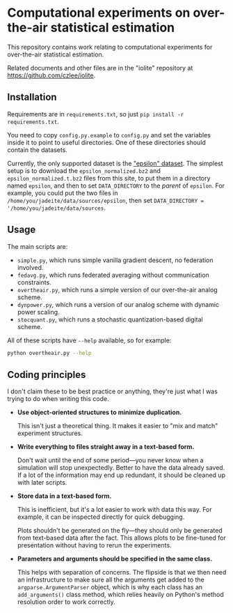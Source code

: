 Computational experiments on over-the-air statistical estimation
================================================================

This repository contains work relating to computational experiments for over-the-air statistical estimation.

Related documents and other files are in the "iolite" repository at https://github.com/czlee/iolite.

Installation
------------

Requirements are in `requirements.txt`, so just `pip install -r requirements.txt`.

You need to copy `config.py.example` to `config.py` and set the variables inside it to point to useful directories. One of these directories should contain the datasets.

Currently, the only supported dataset is the ["epsilon" dataset](https://www.csie.ntu.edu.tw/~cjlin/libsvmtools/datasets/binary.html#epsilon). The simplest setup is to download the `epsilon_normalized.bz2` and `epsilon_normalized.t.bz2` files from this site, to put them in a directory named `epsilon`, and then to set `DATA_DIRECTORY` to the _parent_ of `epsilon`. For example, you could put the two files in `/home/you/jadeite/data/sources/epsilon`, then set `DATA_DIRECTORY = '/home/you/jadeite/data/sources`.

Usage
-----

The main scripts are:

- `simple.py`, which runs simple vanilla gradient descent, no federation involved.
- `fedavg.py`, which runs federated averaging without communication constraints.
- `overtheair.py`, which runs a simple version of our over-the-air analog scheme.
- `dynpower.py`, which runs a version of our analog scheme with dynamic power scaling.
- `stocquant.py`, which runs a stochastic quantization-based digital scheme.

All of these scripts have `--help` available, so for example:

```bash
python overtheair.py --help
```

Coding principles
-----------------
I don't claim these to be best practice or anything, they're just what I was trying to do when writing this code.

- **Use object-oriented structures to minimize duplication.**

  This isn't just a theoretical thing. It makes it easier to "mix and match" experiment structures.

- **Write everything to files straight away in a text-based form.**

  Don't wait until the end of some period—you never know when a simulation will stop unexpectedly. Better to have the data already saved. If a lot of the information may end up redundant, it should be cleaned up with later scripts.

- **Store data in a text-based form.**

  This is inefficient, but it's a lot easier to work with data this way. For example, it can be inspected directly for quick debugging.

  Plots shouldn't be generated on the fly—they should only be generated from text-based data after the fact. This allows plots to be fine-tuned for presentation without having to rerun the experiments.

- **Parameters and arguments should be specified in the same class.**

  This helps with separation of concerns. The flipside is that we then need an infrastructure to make sure all the arguments get added to the `argparse.ArgumentParser` object, which is why each class has an `add_arguments()` class method, which relies heavily on Python's method resolution order to work correctly.
